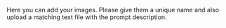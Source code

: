 Here you can add your images. Please give them a unique name and also upload a matching text file with the prompt description.
